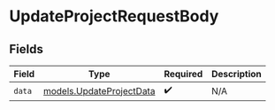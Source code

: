 # UpdateProjectRequestBody


## Fields

| Field                                                      | Type                                                       | Required                                                   | Description                                                |
| ---------------------------------------------------------- | ---------------------------------------------------------- | ---------------------------------------------------------- | ---------------------------------------------------------- |
| `data`                                                     | [models.UpdateProjectData](../models/updateprojectdata.md) | :heavy_check_mark:                                         | N/A                                                        |